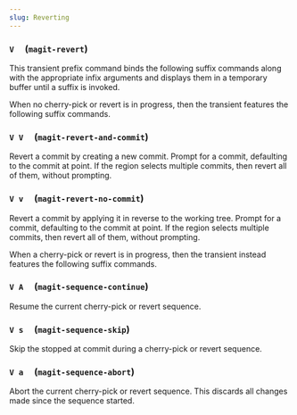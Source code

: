 ```yaml
---
slug: Reverting
---
```


### `V`     (`magit-revert`)

This transient prefix command binds the following suffix commands along with the appropriate infix arguments and displays them in a temporary buffer until a suffix is invoked.

When no cherry-pick or revert is in progress, then the transient features the following suffix commands.

### `V V`     (`magit-revert-and-commit`)

Revert a commit by creating a new commit. Prompt for a commit, defaulting to the commit at point. If the region selects multiple commits, then revert all of them, without prompting.

### `V v`     (`magit-revert-no-commit`)

Revert a commit by applying it in reverse to the working tree. Prompt for a commit, defaulting to the commit at point. If the region selects multiple commits, then revert all of them, without prompting.

When a cherry-pick or revert is in progress, then the transient instead features the following suffix commands.

### `V A`     (`magit-sequence-continue`)

Resume the current cherry-pick or revert sequence.

### `V s`     (`magit-sequence-skip`)

Skip the stopped at commit during a cherry-pick or revert sequence.

### `V a`     (`magit-sequence-abort`)

Abort the current cherry-pick or revert sequence. This discards all changes made since the sequence started.
